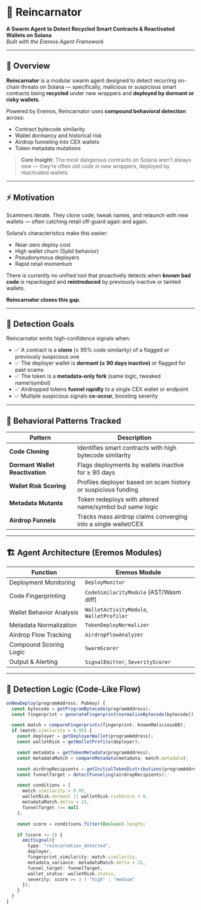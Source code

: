 # 🧠 Reincarnator  
**A Swarm Agent to Detect Recycled Smart Contracts & Reactivated Wallets on Solana**  
*Built with the Eremos Agent Framework*

---

## 🧭 Overview

**Reincarnator** is a modular swarm agent designed to detect recurring on-chain threats on Solana — specifically, malicious or suspicious smart contracts being **recycled** under new wrappers and **deployed by dormant or risky wallets**.

Powered by Eremos, Reincarnator uses **compound behavioral detection** across:

- Contract bytecode similarity
- Wallet dormancy and historical risk
- Airdrop funneling into CEX wallets
- Token metadata mutations

> **Core Insight:** The most dangerous contracts on Solana aren’t always new — they’re often *old code in new wrappers*, deployed by reactivated wallets.

---

## ⚡ Motivation

Scammers iterate. They clone code, tweak names, and relaunch with new wallets — often catching retail off-guard again and again.

Solana’s characteristics make this easier:

- Near-zero deploy cost
- High wallet churn (Sybil behavior)
- Pseudonymous deployers
- Rapid retail momentum

There is currently no unified tool that proactively detects when **known bad code** is repackaged and **reintroduced** by previously inactive or tainted wallets.

**Reincarnator closes this gap.**

---

## 🎯 Detection Goals

Reincarnator emits high-confidence signals when:

- ✅ A contract is a **clone** (≥ 95% code similarity) of a flagged or previously suspicious one
- ✅ The deployer wallet is **dormant (≥ 90 days inactive)** or flagged for past scams
- ✅ The token is a **metadata-only fork** (same logic, tweaked name/symbol)
- ✅ Airdropped tokens **funnel rapidly** to a single CEX wallet or endpoint
- ✅ Multiple suspicious signals **co-occur**, boosting severity

---

## 🧬 Behavioral Patterns Tracked

| Pattern | Description |
|--------|-------------|
| **Code Cloning** | Identifies smart contracts with high bytecode similarity |
| **Dormant Wallet Reactivation** | Flags deployments by wallets inactive for ≥ 90 days |
| **Wallet Risk Scoring** | Profiles deployer based on scam history or suspicious funding |
| **Metadata Mutants** | Token redeploys with altered name/symbol but same logic |
| **Airdrop Funnels** | Tracks mass airdrop claims converging into a single wallet/CEX |

---

## 🏗️ Agent Architecture (Eremos Modules)

| Function | Eremos Module |
|---------|----------------|
| Deployment Monitoring | `DeployMonitor` |
| Code Fingerprinting | `CodeSimilarityModule` (AST/Wasm diff) |
| Wallet Behavior Analysis | `WalletActivityModule`, `WalletProfiler` |
| Metadata Normalization | `TokenDeployNormalizer` |
| Airdrop Flow Tracking | `AirdropFlowAnalyzer` |
| Compound Scoring Logic | `SwarmScorer` |
| Output & Alerting | `SignalEmitter`, `SeverityScorer` |

---

## 🔧 Detection Logic (Code-Like Flow)

```ts
onNewDeploy(programAddress: Pubkey) {
  const bytecode = getProgramBytecode(programAddress);
  const fingerprint = generateFingerprint(normalizeBytecode(bytecode));

  const match = compareFingerprints(fingerprint, knownMaliciousDB);
  if (match.similarity > 0.95) {
    const deployer = getDeployerWallet(programAddress);
    const walletRisk = getWalletProfile(deployer);

    const metadata = getTokenMetadata(programAddress);
    const metadataMatch = compareMetadata(metadata, match.metadata);

    const airdropRecipients = getInitialTokenDistributions(programAddress);
    const funnelTarget = detectFunneling(airdropRecipients);

    const conditions = [
      match.similarity > 0.95,
      walletRisk.dormant || walletRisk.riskScore > 8,
      metadataMatch.delta < 15,
      funnelTarget !== null
    ];

    const score = conditions.filter(Boolean).length;

    if (score >= 2) {
      emitSignal({
        type: "reincarnation_detected",
        deployer,
        fingerprint_similarity: match.similarity,
        metadata_variance: metadataMatch.delta < 15,
        funnel_target: funnelTarget,
        wallet_status: walletRisk.status,
        severity: score >= 3 ? "high" : "medium"
      });
    }
  }
}
